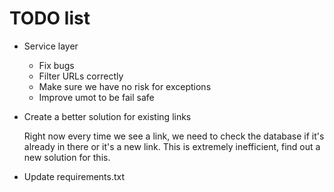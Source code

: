 TODO list
==========

* Service layer
  * Fix bugs
  * Filter URLs correctly
  * Make sure we have no risk for exceptions
  * Improve umot to be fail safe
    
* Create a better solution for existing links

  Right now every time we see a link, we need to check the database if
  it's already in there or it's a new link. This is extremely
  inefficient, find out a new solution for this.
 
* Update requirements.txt
